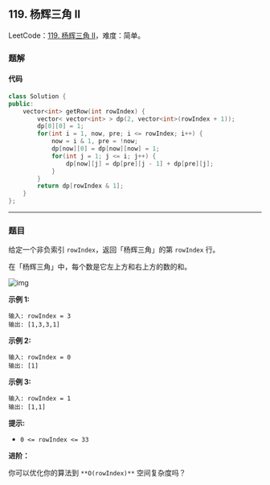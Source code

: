 ## 119. 杨辉三角 II

LeetCode：[119. 杨辉三角 II](https://leetcode.cn/problems/pascals-triangle-ii/)，难度：简单。

### 题解

#### 代码

```c++
class Solution {
public:
    vector<int> getRow(int rowIndex) {
        vector< vector<int> > dp(2, vector<int>(rowIndex + 1));
        dp[0][0] = 1;
        for(int i = 1, now, pre; i <= rowIndex; i++) {
            now = i & 1, pre = !now;
            dp[now][0] = dp[now][now] = 1;
            for(int j = 1; j <= i; j++) {
                dp[now][j] = dp[pre][j - 1] + dp[pre][j];
            }
        }
        return dp[rowIndex & 1];
    }
};
```



---



### 题目

给定一个非负索引 `rowIndex`，返回「杨辉三角」的第 `rowIndex` 行。

在「杨辉三角」中，每个数是它左上方和右上方的数的和。

![img](https://gitee.com/xwl66/leetcode/raw/master/image/119-1626927345-DZmfxB-PascalTriangleAnimated2.gif)

 

**示例 1:**

```
输入: rowIndex = 3
输出: [1,3,3,1]
```

**示例 2:**

```
输入: rowIndex = 0
输出: [1]
```

**示例 3:**

```
输入: rowIndex = 1
输出: [1,1]
```

 

**提示:**

- `0 <= rowIndex <= 33`

 

**进阶：**

你可以优化你的算法到 `**O(rowIndex)**` 空间复杂度吗？


